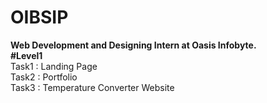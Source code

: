 # OIBSIP
<b>Web Development and Designing Intern at Oasis Infobyte.    </b>  <br/>
<b>#Level1  </b>                                                    <br/> 
Task1 : Landing Page                                          <br/> 
Task2 : Portfolio                                              <br/> 
Task3 : Temperature Converter Website
